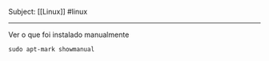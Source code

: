 Subject: [[Linux]] #linux 

---
Ver o que foi instalado manualmente
```[bash]
sudo apt-mark showmanual
```